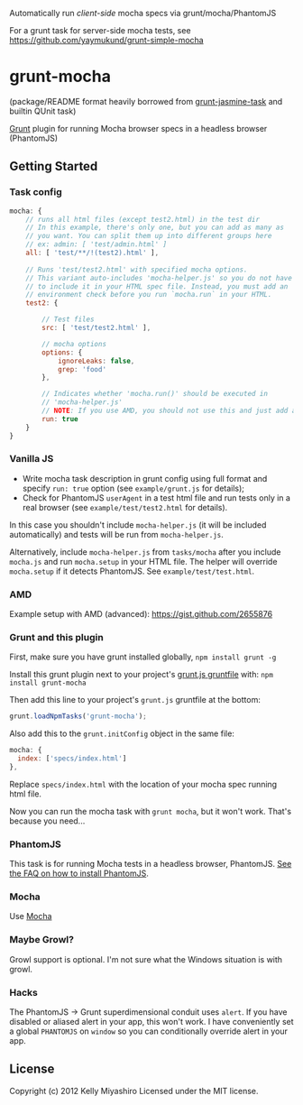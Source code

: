 Automatically run *client-side* mocha specs via grunt/mocha/PhantomJS

For a grunt task for server-side mocha tests, see https://github.com/yaymukund/grunt-simple-mocha

# grunt-mocha

(package/README format heavily borrowed from [grunt-jasmine-task](https://github.com/creynders/grunt-jasmine-task) and builtin QUnit task)

[Grunt](https://github.com/cowboy/grunt) plugin for running Mocha browser specs in a headless browser (PhantomJS)

## Getting Started

### Task config

```js
mocha: {
    // runs all html files (except test2.html) in the test dir
    // In this example, there's only one, but you can add as many as
    // you want. You can split them up into different groups here
    // ex: admin: [ 'test/admin.html' ]
    all: [ 'test/**/!(test2).html' ],
    
    // Runs 'test/test2.html' with specified mocha options.
    // This variant auto-includes 'mocha-helper.js' so you do not have
    // to include it in your HTML spec file. Instead, you must add an
    // environment check before you run `mocha.run` in your HTML.
    test2: {

        // Test files
        src: [ 'test/test2.html' ],

        // mocha options
        options: {
            ignoreLeaks: false,
            grep: 'food'
        },

        // Indicates whether 'mocha.run()' should be executed in 
        // 'mocha-helper.js'
        // NOTE: If you use AMD, you should not use this and just add a call to `mocha.run` after you load the specs
        run: true
    }
}
```

### Vanilla JS

- Write mocha task description in grunt config using full format and specify `run: true` option (see `example/grunt.js` for details);
- Check for PhantomJS `userAgent` in a test html file and run tests only in a real browser (see `example/test/test2.html` for details).

In this case you shouldn't include `mocha-helper.js` (it will be included automatically) and tests will be run from `mocha-helper.js`.

Alternatively, include `mocha-helper.js` from `tasks/mocha` after you include `mocha.js` and run `mocha.setup` in your HTML file. The helper will override `mocha.setup` if it detects PhantomJS. See `example/test/test.html`.

### AMD

Example setup with AMD (advanced): https://gist.github.com/2655876

### Grunt and this plugin

First, make sure you have grunt installed globally, `npm install grunt -g`

Install this grunt plugin next to your project's [grunt.js gruntfile](https://github.com/cowboy/grunt/blob/master/docs/getting_started.md) with: `npm install grunt-mocha`

Then add this line to your project's `grunt.js` gruntfile at the bottom:

```javascript
grunt.loadNpmTasks('grunt-mocha');
```

Also add this to the ```grunt.initConfig``` object in the same file:

```javascript
mocha: {
  index: ['specs/index.html']
},
```

Replace ```specs/index.html``` with the location of your mocha spec running html file.

Now you can run the mocha task with `grunt mocha`, but it won't work. That's because you need...

### PhantomJS

This task is for running Mocha tests in a headless browser, PhantomJS. [See the FAQ on how to install PhantomJS](https://github.com/gruntjs/grunt/blob/master/docs/faq.md#why-does-grunt-complain-that-phantomjs-isnt-installed).

### Mocha

Use [Mocha](http://visionmedia.github.com/mocha/)

### Maybe Growl?

Growl support is optional. I'm not sure what the Windows situation is with growl.

### Hacks

The PhantomJS -> Grunt superdimensional conduit uses `alert`. If you have disabled or aliased alert in your app, this won't work. I have conveniently set a global `PHANTOMJS` on `window` so you can conditionally override alert in your app.

## License
Copyright (c) 2012 Kelly Miyashiro
Licensed under the MIT license.